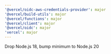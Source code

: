 ```yaml
---
'@vercel/oidc-aws-credentials-provider': major
'@vercel/build-utils': major
'@vercel/functions': major
'@vercel/client': major
'@vercel/oidc': major
'vercel': major
---
```


Drop Node.js 18, bump minimum to Node.js 20
